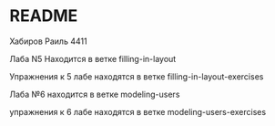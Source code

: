 # README

Хабиров Раиль 4411

Лаба N5 Находится в ветке filling-in-layout

Упражнения к 5 лабе находятся в ветке filling-in-layout-exercises

Лаба №6 находится в ветке modeling-users

упражнения к 6 лабе находятся в ветке modeling-users-exercises
